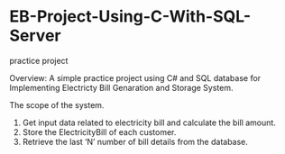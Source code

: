 # EB-Project-Using-C-With-SQL-Server
practice project

Overview:
      A simple practice project using C# and SQL database for Implementing Electricty Bill Genaration and Storage System.

The scope of the system.
1. Get input data related to electricity bill and calculate the bill
amount.
2. Store the ElectricityBill of each customer.
3. Retrieve the last ‘N’ number of bill details from the database.
